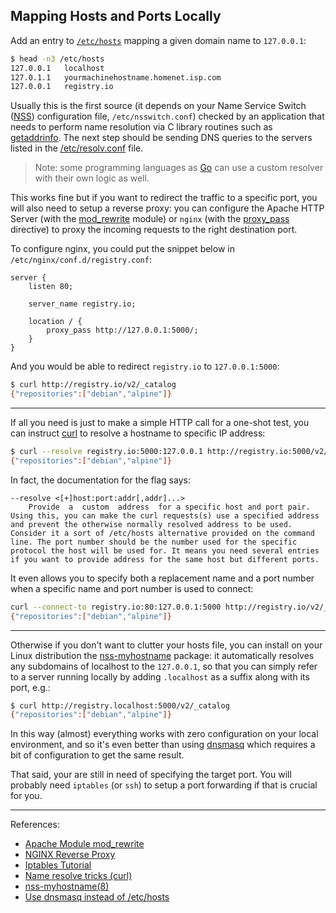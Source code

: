 ## Mapping Hosts and Ports Locally

Add an entry to [`/etc/hosts`](https://linux.die.net/man/5/hosts) mapping a given domain name to `127.0.0.1`: 
```bash
$ head -n3 /etc/hosts
127.0.0.1	localhost
127.0.1.1	yourmachinehostname.homenet.isp.com
127.0.0.1	registry.io
```

Usually this is the first source (it depends on your Name Service Switch ([NSS](https://linux.die.net/man/5/nsswitch.conf)) configuration file, `/etc/nsswitch.conf`) checked by an application that needs to perform name resolution via C library routines such as [getaddrinfo](https://linux.die.net/man/3/getaddrinfo). The next step should be sending DNS queries to the servers listed in the [/etc/resolv.conf](https://linux.die.net/man/5/resolv.conf) file.

> Note: some programming languages as [Go](https://pkg.go.dev/net#hdr-Name_Resolution) can use a custom resolver with their own logic as well. 

This works fine but if you want to redirect the traffic to a specific port, you will also need to setup a reverse proxy: you can configure the Apache HTTP Server (with the [mod_rewrite](https://httpd.apache.org/docs/2.4/mod/mod_rewrite.html) module) or `nginx` (with the [proxy_pass](https://docs.nginx.com/nginx/admin-guide/web-server/reverse-proxy/) directive) to proxy the incoming requests to the right destination port.

To configure nginx, you could put the snippet below in `/etc/nginx/conf.d/registry.conf`:
```nginx
server {
    listen 80;

    server_name registry.io;

    location / {
        proxy_pass http://127.0.0.1:5000/;
    }
}
```

And you would be able to redirect `registry.io` to `127.0.0.1:5000`:
```bash
$ curl http://registry.io/v2/_catalog
{"repositories":["debian","alpine"]}
```

---

If all you need is just to make a simple HTTP call for a one-shot test, you can instruct [curl](https://everything.curl.dev/usingcurl/connections/name) to resolve a hostname to specific IP address:
```bash
$ curl --resolve registry.io:5000:127.0.0.1 http://registry.io:5000/v2/_catalog
{"repositories":["debian","alpine"]}
```

In fact, the documentation for the flag says:
```
--resolve <[+]host:port:addr[,addr]...>
    Provide  a  custom  address  for a specific host and port pair. Using this, you can make the curl requests(s) use a specified address and prevent the otherwise normally resolved address to be used. Consider it a sort of /etc/hosts alternative provided on the command line. The port number should be the number used for the specific protocol the host will be used for. It means you need several entries if you want to provide address for the same host but different ports.
```

It even allows you to specify both a replacement name and a port number when a specific name and port number is used to connect:
```bash
curl --connect-to registry.io:80:127.0.0.1:5000 http://registry.io/v2/_catalog
{"repositories":["debian","alpine"]}
```

---

Otherwise if you don't want to clutter your hosts file, you can install on your Linux distribution the [nss-myhostname](https://man7.org/linux/man-pages/man8/nss-myhostname.8.html) package: it automatically resolves any subdomains of localhost to the `127.0.0.1`, so that you can simply refer to a server running locally by adding `.localhost` as a suffix along with its port, e.g.:
```bash
$ curl http://registry.localhost:5000/v2/_catalog
{"repositories":["debian","alpine"]}
```

In this way (almost) everything works with zero configuration on your local environment, and so it's even better than using [dnsmasq](https://www.stevenrombauts.be/2018/01/use-dnsmasq-instead-of-etc-hosts/) which requires a bit of configuration to get the same result.

That said, your are still in need of specifying the target port. You will probably need `iptables` (or `ssh`) to setup a port forwarding if that is crucial for you. 

---

References:
- [Apache Module mod_rewrite](https://httpd.apache.org/docs/2.4/mod/mod_rewrite.html)
- [NGINX Reverse Proxy](https://docs.nginx.com/nginx/admin-guide/web-server/reverse-proxy/)
- [Iptables Tutorial](https://www.frozentux.net/iptables-tutorial/iptables-tutorial.html)
- [Name resolve tricks (curl)](https://everything.curl.dev/usingcurl/connections/name)
- [nss-myhostname(8)](https://man7.org/linux/man-pages/man8/nss-myhostname.8.html)
- [Use dnsmasq instead of /etc/hosts](https://www.stevenrombauts.be/2018/01/use-dnsmasq-instead-of-etc-hosts/)
